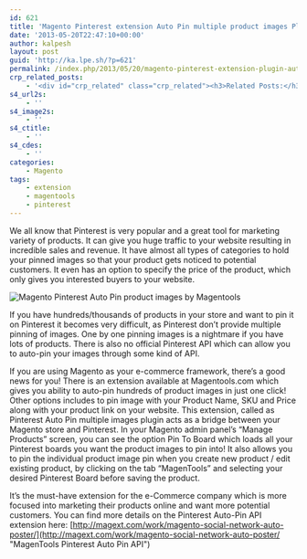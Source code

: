 ```yaml
---
id: 621
title: 'Magento Pinterest extension Auto Pin multiple product images Plugin'
date: '2013-05-20T22:47:10+00:00'
author: kalpesh
layout: post
guid: 'http://ka.lpe.sh/?p=621'
permalink: /index.php/2013/05/20/magento-pinterest-extension-plugin-autopin-multiple-product-images/
crp_related_posts:
    - '<div id="crp_related" class="crp_related"><h3>Related Posts:</h3><ul><li><a href="http://ka.lpe.sh/2012/11/02/buy-pinterest-autopost-images-right-from-your-website/"     class="crp_title">Buy: Pinterest AutoPost images right from your website!</a></li><li><a href="http://ka.lpe.sh/2013/02/26/magento-cant-see-product-images-in-category-page/"     class="crp_title">Magento: Can&#8217;t see product images in category page</a></li><li><a href="http://ka.lpe.sh/2013/02/23/magento-product-free-paid-sample-purchase-order/"     class="crp_title">Magento: Product Free/Paid SAMPLE Purchase Order</a></li><li><a href="http://ka.lpe.sh/2012/10/22/magento-add-products-to-placed-order-programatically/"     class="crp_title">Magento: Add products to placed order programatically</a></li><li><a href="http://ka.lpe.sh/2013/02/20/magento-product-import-error-shows-html-code-while-importing/"     class="crp_title">Magento: Product Import error &#8211; shows HTML code while importing</a></li></ul></div>'
s4_url2s:
    - ''
s4_image2s:
    - ''
s4_ctitle:
    - ''
s4_cdes:
    - ''
categories:
    - Magento
tags:
    - extension
    - magentools
    - pinterest
---
```


We all know that Pinterest is very popular and a great tool for marketing variety of products. It can give you huge traffic to your website resulting in incredible sales and revenue. It have almost all types of categories to hold your pinned images so that your product gets noticed to potential customers. It even has an option to specify the price of the product, which only gives you interested buyers to your website.

![Magento Pinterest Auto Pin product images by Magentools](http://ka.lpe.sh/wp-content/uploads/2013/05/Magento-Pinterest-AutoPin.jpg)

If you have hundreds/thousands of products in your store and want to pin it on Pinterest it becomes very difficult, as Pinterest don’t provide multiple pinning of images. One by one pinning images is a nightmare if you have lots of products. There is also no official Pinterest API which can allow you to auto-pin your images through some kind of API.  
  
If you are using Magento as your e-commerce framework, there’s a good news for you! There is an extension available at Magentools.com which gives you ability to auto-pin hundreds of product images in just one click! Other options includes to pin image with your Product Name, SKU and Price along with your product link on your website. This extension, called as Pinterest Auto Pin multiple images plugin acts as a bridge between your Magento store and Pinterest. In your Magento admin panel’s “Manage Products” screen, you can see the option Pin To Board which loads all your Pinterest boards you want the product images to pin into! It also allows you to pin the individual product image pin when you create new product / edit existing product, by clicking on the tab “MagenTools” and selecting your desired Pinterest Board before saving the product.

It’s the must-have extension for the e-Commerce company which is more focused into marketing their products online and want more potential customers. You can find more details on the Pinterest Auto-Pin API extension here: [http://magext.com/work/magento-social-network-auto-poster/](http://magext.com/work/magento-social-network-auto-poster/ "MagenTools Pinterest Auto Pin API")
